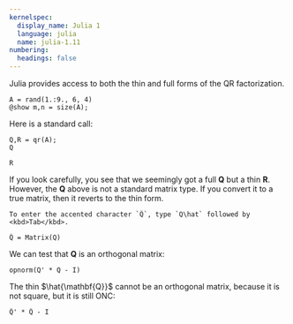 ```yaml
---
kernelspec:
  display_name: Julia 1
  language: julia
  name: julia-1.11
numbering:
  headings: false
---
```


Julia provides access to both the thin and full forms of the QR factorization.

```{code-cell}
A = rand(1.:9., 6, 4)
@show m,n = size(A);
```

Here is a standard call:

```{code-cell}
Q,R = qr(A);
Q
```

```{code-cell}
R
```

If you look carefully, you see that we seemingly got a full $\mathbf{Q}$ but a thin $\mathbf{R}$. However, the $\mathbf{Q}$ above is not a standard matrix type. If you convert it to a true matrix, then it reverts to the thin form.
```{tip}
To enter the accented character `Q̂`, type `Q\hat` followed by <kbd>Tab</kbd>.
```

```{code-cell}
Q̂ = Matrix(Q)
```

We can test that $\mathbf{Q}$ is an orthogonal matrix:

```{code-cell}
opnorm(Q' * Q - I)
```

The thin $\hat{\mathbf{Q}}$ cannot be an orthogonal matrix, because it is not square, but it is still ONC:

```{code-cell}
Q̂' * Q̂ - I
```
